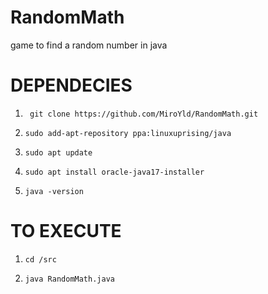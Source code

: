 # RandomMath
 game to find a random number in java


# DEPENDECIES

1) ``` git clone https://github.com/MiroYld/RandomMath.git```
2) ```sudo add-apt-repository ppa:linuxuprising/java```

3) ```sudo apt update```

4) ```sudo apt install oracle-java17-installer```

5) ```java -version```

# TO EXECUTE

1) ```cd /src```

2) ```java RandomMath.java```
